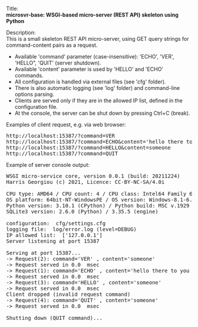 Title:<br/>
<b>microsvr-base: WSGI-based micro-server (REST API) skeleton using Python</b>

Description:<br/>
This is a small skeleton REST API micro-server, using GET query strings for command-content pairs as a request. 
* Available 'command' parameter (case-insensitive): 'ECHO', 'VER', 'HELLO", 'QUIT' (server shutdown). 
* Available 'content' parameter is used by 'HELLO' and 'ECHO' commands.
* All configuration is handled via external files (see 'cfg' folder).
* There is also automatic logging (see 'log' folder) and command-line options parsing.
* Clients are served only if they are in the allowed IP list, defined in the configuration file.
* At the console, the server can be shut down by pressing Ctrl+C (break).

Examples of client request, e.g. via web browser:
<pre>
http://localhost:15387/?command=VER
http://localhost:15387/?command=ECHO&content='hello there to you too'
http://localhost:15387/?command=HELLO&content=someone
http://localhost:15387/?command=QUIT
</pre>

Example of server console output:<br/>
<pre>
WSGI micro-service core, version 0.0.1 (build: 20211224)
Harris Georgiou (c) 2021, Licence: CC-BY-NC-SA/4.0i 

CPU type: AMD64 / CPU count: 4 / CPU class: Intel64 Family 6 Model 58 Stepping 9, GenuineIntel
OS platform: 64bit-NT-WindowsPE / OS version: Windows-8.1-6.3.9600-SP0
Python version: 3.10.1 (CPython) / Python build: MSC v.1929 64 bit (AMD64)
SQLite3 version: 2.6.0 (Python) / 3.35.5 (engine) 

configuration:  cfg/settings.cfg
logging file:  log/error.log (level=DEBUG)
IP allowed list:  ['127.0.0.1']
Server listening at port 15387

Serving at port 15387...
-> Request(2): command='VER' , content='someone'
-> Request served in 0.0  msec
-> Request(1): command='ECHO' , content='hello there to you too'
-> Request served in 0.0  msec
-> Request(3): command='HELLO' , content='someone'
-> Request served in 0.0  msec
Client dropped (invalid request command)
-> Request(4): command='QUIT' , content='someone'
-> Request served in 0.0  msec

Shutting down (QUIT command)...
</pre>
